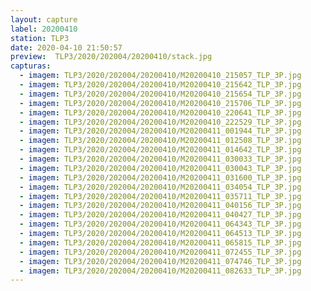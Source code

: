 ```yaml
---
layout: capture
label: 20200410
station: TLP3
date: 2020-04-10 21:50:57
preview:  TLP3/2020/202004/20200410/stack.jpg
capturas:
  - imagem: TLP3/2020/202004/20200410/M20200410_215057_TLP_3P.jpg
  - imagem: TLP3/2020/202004/20200410/M20200410_215642_TLP_3P.jpg
  - imagem: TLP3/2020/202004/20200410/M20200410_215654_TLP_3P.jpg
  - imagem: TLP3/2020/202004/20200410/M20200410_215706_TLP_3P.jpg
  - imagem: TLP3/2020/202004/20200410/M20200410_220641_TLP_3P.jpg
  - imagem: TLP3/2020/202004/20200410/M20200410_222529_TLP_3P.jpg
  - imagem: TLP3/2020/202004/20200410/M20200411_001944_TLP_3P.jpg
  - imagem: TLP3/2020/202004/20200410/M20200411_012508_TLP_3P.jpg
  - imagem: TLP3/2020/202004/20200410/M20200411_014642_TLP_3P.jpg
  - imagem: TLP3/2020/202004/20200410/M20200411_030033_TLP_3P.jpg
  - imagem: TLP3/2020/202004/20200410/M20200411_030043_TLP_3P.jpg
  - imagem: TLP3/2020/202004/20200410/M20200411_031600_TLP_3P.jpg
  - imagem: TLP3/2020/202004/20200410/M20200411_034054_TLP_3P.jpg
  - imagem: TLP3/2020/202004/20200410/M20200411_035711_TLP_3P.jpg
  - imagem: TLP3/2020/202004/20200410/M20200411_040156_TLP_3P.jpg
  - imagem: TLP3/2020/202004/20200410/M20200411_040427_TLP_3P.jpg
  - imagem: TLP3/2020/202004/20200410/M20200411_064343_TLP_3P.jpg
  - imagem: TLP3/2020/202004/20200410/M20200411_064513_TLP_3P.jpg
  - imagem: TLP3/2020/202004/20200410/M20200411_065815_TLP_3P.jpg
  - imagem: TLP3/2020/202004/20200410/M20200411_072455_TLP_3P.jpg
  - imagem: TLP3/2020/202004/20200410/M20200411_074746_TLP_3P.jpg
  - imagem: TLP3/2020/202004/20200410/M20200411_082633_TLP_3P.jpg
---
```

